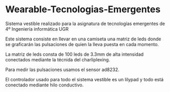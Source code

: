 # Wearable-Tecnologias-Emergentes
Sistema vestible realizado para la asignatura de tecnologías emergentes de 4º Ingeniería informática UGR

Este sistema consiste en llevar en una camiseta una matriz de leds donde se graficarán las pulsaciones de quien la lleva puesta en cada momento.

La matriz de leds consta de 100 leds de 3.3mm de alta intensidad conectados mediante la técnida del charliplexing.

Para medir las pulsaciones usamos el sensor ad8232.

El controlador usado para todo el sistema vestible es un lilypad y todo está conectado mediante hilo conductivo.
